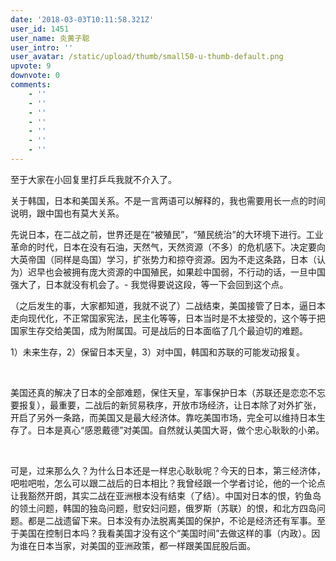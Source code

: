 ```yaml
---
date: '2018-03-03T10:11:58.321Z'
user_id: 1451
user_name: 炎黄子聪
user_intro: ''
user_avatar: /static/upload/thumb/small50-u-thumb-default.png
upvote: 9
downvote: 0
comments:
    - ''
    - ''
    - ''
    - ''
    - ''
    - ''
    - ''
---
```


至于大家在小回复里打乒乓我就不介入了。

  

关于韩国，日本和美国关系。不是一言两语可以解释的，我也需要用长一点的时间说明，跟中国也有莫大关系。

先说日本，在二战之前，世界还是在“被殖民”，“殖民统治”的大环境下进行。工业革命的时代，日本在没有石油，天然气，天然资源（不多）的危机感下。决定要向大英帝国（同样是岛国）学习，扩张势力和掠夺资源。因为不走这条路，日本（认为）迟早也会被拥有庞大资源的中国殖民，如果趁中国弱，不行动的话，一旦中国强大了，日本就没有机会了。- 我觉得要说这段，等一下会回到这个点。

  

（之后发生的事，大家都知道，我就不说了）二战结束，美国接管了日本，逼日本走向现代化，不正常国家宪法，民主化等等，日本当时是不太接受的，这个等于把国家生存交给美国，成为附属国。可是战后的日本面临了几个最迫切的难题。

<span style="">1）未来生存，2）保留日本天皇，3）对中国，韩国和苏联的可能发动报复。</span>

<span style=""><br></span>

<span style="">美国还真的解决了日本的全部难题，保住天皇，军事保护日本（苏联还是恋恋不忘要报复），最重要，二战后的新贸易秩序，开放市场经济，让日本除了对外扩张，开启了另外一条路，而美国又是最大经济体。靠吃美国市场，完全可以维持日本生存了。日本是真心“感恩戴德”对美国。自然就认美国大哥，做个忠心耿耿的小弟。</span>

<span style=""><br></span>

<span style="">可是，过来那么久？为什么日本还是一样忠心耿耿呢？今天的日本，第三经济体，吧啦吧啦，怎么可以跟二战后的日本相比？我曾经跟一个学者讨论，他的一个论点让我豁然开朗，其实二战在亚洲根本没有结束（了结）。中国对日本的恨，钓鱼岛的领土问题，韩国的独岛问题，慰安妇问题，俄罗斯（苏联）的恨，和北方四岛问题。都是二战遗留下来。日本没有办法脱离美国的保护，不论是经济还有军事。至于美国在控制日本吗？我看美国才没有这个“美国时间”去做这样的事（内政）。因为谁在日本当家，对美国的亚洲政策，都一样跟美国屁股后面。</span>

<span style=""><br></span>
